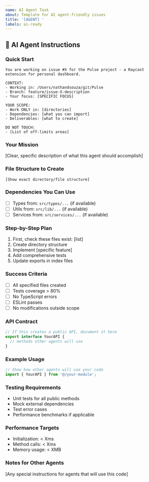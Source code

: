 ```yaml
---
name: AI Agent Task
about: Template for AI agent-friendly issues
title: '[AGENT] '
labels: ai-ready
---
```


## 🤖 AI Agent Instructions

### Quick Start
```
You are working on issue #X for the Pulse project - a Raycast extension for personal dashboard.

CONTEXT:
- Working in: /Users/nathandsouza/git/Pulse
- Branch: feature/issue-X-description
- Your focus: [SPECIFIC FOCUS]

YOUR SCOPE:
- Work ONLY in: [directories]
- Dependencies: [what you can import]
- Deliverables: [what to create]

DO NOT TOUCH:
- [List of off-limits areas]
```

### Your Mission
[Clear, specific description of what this agent should accomplish]

### File Structure to Create
```
[Show exact directory/file structure]
```

### Dependencies You Can Use
- [ ] Types from: `src/types/...` (if available)
- [ ] Utils from: `src/lib/...` (if available)
- [ ] Services from: `src/services/...` (if available)

### Step-by-Step Plan
1. First, check these files exist: [list]
2. Create directory structure
3. Implement [specific feature]
4. Add comprehensive tests
5. Update exports in index files

### Success Criteria
- [ ] All specified files created
- [ ] Tests coverage > 80%
- [ ] No TypeScript errors
- [ ] ESLint passes
- [ ] No modifications outside scope

### API Contract
```typescript
// If this creates a public API, document it here
export interface YourAPI {
  // methods other agents will use
}
```

### Example Usage
```typescript
// Show how other agents will use your code
import { YourAPI } from '@/your-module';
```

### Testing Requirements
- Unit tests for all public methods
- Mock external dependencies
- Test error cases
- Performance benchmarks if applicable

### Performance Targets
- Initialization: < Xms
- Method calls: < Xms
- Memory usage: < XMB

### Notes for Other Agents
[Any special instructions for agents that will use this code]